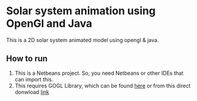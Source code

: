 # Solar system animation using OpenGl and Java

This is a 2D solar system animated model using opengl &amp; java.

## How to run

1. This is a Netbeans project. So, you need Netbeans or other IDEs that can import this.
2. This requires GOGL Library, which can be found [here](https://jogamp.org/wiki/index.php/Downloading_and_installing_JOGL) or from this direct donwload [link](https://jogamp.org/deployment/archive/master/gluegen_646-joal_408-jogl_930-jocl_756/archive/jogamp-all-platforms.7z)
